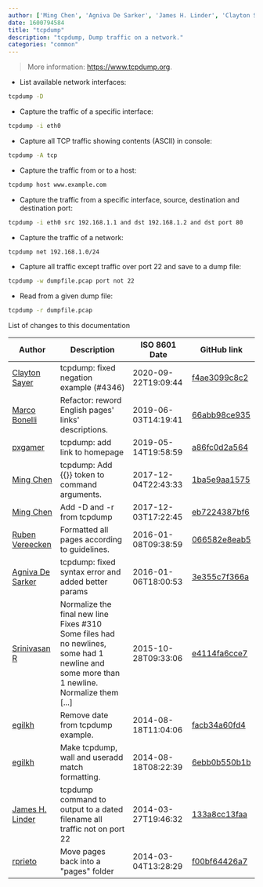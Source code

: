 ```yaml
---
author: ['Ming Chen', 'Agniva De Sarker', 'James H. Linder', 'Clayton Sayer', 'egilkh', 'rprieto', 'Srinivasan R', 'pxgamer', 'Marco Bonelli', 'Ruben Vereecken']
date: 1600794584
title: "tcpdump"
description: "tcpdump, Dump traffic on a network."
categories: "common"
---
```

> More information: <https://www.tcpdump.org>.

- List available network interfaces:

```bash
tcpdump -D
```

- Capture the traffic of a specific interface:

```bash
tcpdump -i eth0
```

- Capture all TCP traffic showing contents (ASCII) in console:

```bash
tcpdump -A tcp
```

- Capture the traffic from or to a host:

```bash
tcpdump host www.example.com
```

- Capture the traffic from a specific interface, source, destination and destination port:

```bash
tcpdump -i eth0 src 192.168.1.1 and dst 192.168.1.2 and dst port 80
```

- Capture the traffic of a network:

```bash
tcpdump net 192.168.1.0/24
```

- Capture all traffic except traffic over port 22 and save to a dump file:

```bash
tcpdump -w dumpfile.pcap port not 22
```

- Read from a given dump file:

```bash
tcpdump -r dumpfile.pcap
```
List of changes to this documentation


Author | Description | ISO 8601 Date | GitHub link
------|-----|-----|-----
[Clayton Sayer](mailto:31869154+clayton-sayer-hs@users.noreply.github.com) | tcpdump: fixed negation example (#4346) | 2020-09-22T19:09:44 | [f4ae3099c8c2](https://github.com/tldr-pages/tldr/commit/f4ae3099c8c22661932e274ef9e88b8e783ebabc)
[Marco Bonelli](mailto:marco@mebeim.net) | Refactor: reword English pages' links' descriptions. | 2019-06-03T14:19:41 | [66abb98ce935](https://github.com/tldr-pages/tldr/commit/66abb98ce935c0f4516bf30c4d6da72180d5a3ab)
[pxgamer](mailto:owzie123@gmail.com) | tcpdump: add link to homepage | 2019-05-14T19:58:59 | [a86fc0d2a564](https://github.com/tldr-pages/tldr/commit/a86fc0d2a564a9b54a1bc0ebf9d3dd9b388bab79)
[Ming Chen](mailto:mingchen@users.noreply.github.com) | tcpdump: Add {{}} token to command arguments. | 2017-12-04T22:43:33 | [1ba5e9aa1575](https://github.com/tldr-pages/tldr/commit/1ba5e9aa1575928eb907bbaf11482f3ef6c4e675)
[Ming Chen](mailto:mingchen@users.noreply.github.com) | Add -D and -r from tcpdump | 2017-12-03T17:22:45 | [eb7224387bf6](https://github.com/tldr-pages/tldr/commit/eb7224387bf6dacbaa99d8d38f3aecc79b18c7e9)
[Ruben Vereecken](mailto:rubenvereecken@gmail.com) | Formatted all pages according to guidelines. | 2016-01-08T09:38:59 | [066582e8eab5](https://github.com/tldr-pages/tldr/commit/066582e8eab57bce9861cc8d379e158d61f1cc95)
[Agniva De Sarker](mailto:agnivade@yahoo.co.in) | tcpdump: fixed syntax error and added better params | 2016-01-06T18:00:53 | [3e355c7f366a](https://github.com/tldr-pages/tldr/commit/3e355c7f366a8bbffc1bb32613e08591b54b15c5)
[Srinivasan R](mailto:srinivasanr@gmail.com) | Normalize the final new line Fixes #310 Some files had no newlines, some had 1 newline and some more than 1 newline. Normalize them [...] | 2015-10-28T09:33:06 | [e4114fa6cce7](https://github.com/tldr-pages/tldr/commit/e4114fa6cce7339425809afef817b06e872d7ca7)
[egilkh](mailto:egilkh@gmail.com) | Remove date from tcpdump example. | 2014-08-18T11:04:06 | [facb34a60fd4](https://github.com/tldr-pages/tldr/commit/facb34a60fd419255bd87040912f912f59e3975a)
[egilkh](mailto:egilkh@gmail.com) | Make tcpdump, wall and useradd match formatting. | 2014-08-18T08:22:39 | [6ebb0b550b1b](https://github.com/tldr-pages/tldr/commit/6ebb0b550b1b4c430bc47c0f91f02bee996bdcad)
[James H. Linder](mailto:james@jlinder.com) | tcpdump command to output to a dated filename all traffic not on port 22 | 2014-03-27T19:46:32 | [133a8cc13faa](https://github.com/tldr-pages/tldr/commit/133a8cc13faa73de55c9692a433c8b97e9ca342a)
[rprieto](mailto:choicesmade@gmail.com) | Move pages back into a "pages" folder | 2014-03-04T13:28:29 | [f00bf64426a7](https://github.com/tldr-pages/tldr/commit/f00bf64426a792ee3aac792f9c0aec3f8b1eaa7d)

